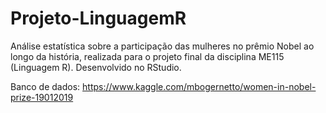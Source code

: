 # Projeto-LinguagemR
Análise estatística sobre a participação das mulheres no prêmio Nobel ao longo da história, realizada para o projeto final da disciplina ME115 (Linguagem R).
Desenvolvido no RStudio.

Banco de dados: https://www.kaggle.com/mbogernetto/women-in-nobel-prize-19012019
